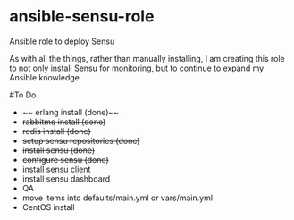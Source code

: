 # ansible-sensu-role
Ansible role to deploy Sensu

As with all the things, rather than manually installing, I am creating this role to not only install Sensu for monitoring, but to continue to expand my Ansible knowledge

#To Do
- ~~ erlang install (done)~~
- ~~rabbitmq install (done)~~
- ~~redis install (done)~~
- ~~setup sensu repositories (done)~~
- ~~install sensu (done)~~
- ~~configure sensu (done)~~
- install sensu client
- install sensu dashboard
- QA
- move items into defaults/main.yml or vars/main.yml
- CentOS install
